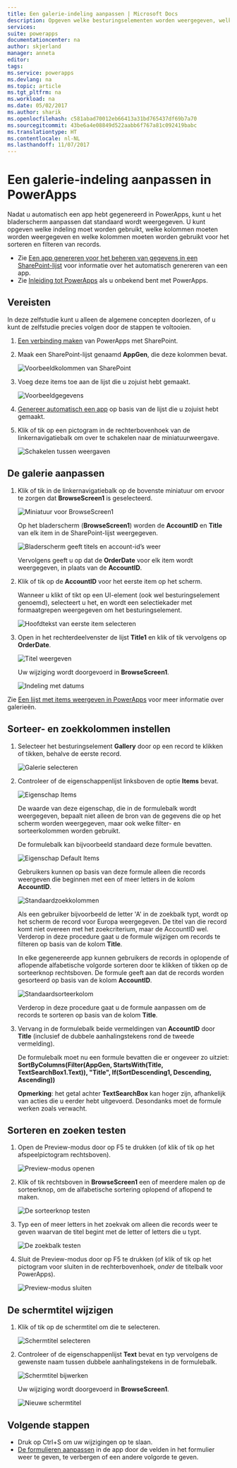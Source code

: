 ```yaml
---
title: Een galerie-indeling aanpassen | Microsoft Docs
description: Opgeven welke besturingselementen worden weergegeven, welke velden worden weergegeven in een besturingselement en welke kolommen worden gebruikt voor het sorteren en zoeken van records.
services: 
suite: powerapps
documentationcenter: na
author: skjerland
manager: anneta
editor: 
tags: 
ms.service: powerapps
ms.devlang: na
ms.topic: article
ms.tgt_pltfrm: na
ms.workload: na
ms.date: 05/02/2017
ms.author: sharik
ms.openlocfilehash: c581abad70012eb66413a31bd765437df69b7a70
ms.sourcegitcommit: 43be6a4e08849d522aabb6f767a81c092419babc
ms.translationtype: HT
ms.contentlocale: nl-NL
ms.lasthandoff: 11/07/2017
---
```

# <a name="customize-a-gallery-layout-in-powerapps"></a>Een galerie-indeling aanpassen in PowerApps
Nadat u automatisch een app hebt gegenereerd in PowerApps, kunt u het bladerscherm aanpassen dat standaard wordt weergegeven. U kunt opgeven welke indeling moet worden gebruikt, welke kolommen moeten worden weergegeven en welke kolommen moeten worden gebruikt voor het sorteren en filteren van records.

* Zie [Een app genereren voor het beheren van gegevens in een SharePoint-lijst](app-from-sharepoint.md) voor informatie over het automatisch genereren van een app.
* Zie [Inleiding tot PowerApps](getting-started.md) als u onbekend bent met PowerApps.

## <a name="prerequisites"></a>Vereisten
In deze zelfstudie kunt u alleen de algemene concepten doorlezen, of u kunt de zelfstudie precies volgen door de stappen te voltooien.

1. [Een verbinding maken](connect-to-sharepoint.md) van PowerApps met SharePoint.
2. Maak een SharePoint-lijst genaamd **AppGen**, die deze kolommen bevat.
   
    ![Voorbeeldkolommen van SharePoint](./media/customize-layout-sharepoint/list-columns.png)
3. Voeg deze items toe aan de lijst die u zojuist hebt gemaakt.
   
    ![Voorbeeldgegevens](./media/customize-layout-sharepoint/sample-data.png)
4. [Genereer automatisch een app](app-from-sharepoint.md) op basis van de lijst die u zojuist hebt gemaakt.
5. Klik of tik op een pictogram in de rechterbovenhoek van de linkernavigatiebalk om over te schakelen naar de miniatuurweergave.
   
    ![Schakelen tussen weergaven](./media/customize-layout-sharepoint/toggle-view.png)

## <a name="customize-the-gallery"></a>De galerie aanpassen
1. Klik of tik in de linkernavigatiebalk op de bovenste miniatuur om ervoor te zorgen dat **BrowseScreen1** is geselecteerd.
   
    ![Miniatuur voor BrowseScreen1](./media/customize-layout-sharepoint/browse-thumbnail.png)
   
    Op het bladerscherm (**BrowseScreen1**) worden de **AccountID** en **Title** van elk item in de SharePoint-lijst weergegeven.
   
    ![Bladerscherm geeft titels en account-id’s weer](./media/customize-layout-sharepoint/browse-accountid.png)
   
    Vervolgens geeft u op dat de **OrderDate** voor elk item wordt weergegeven, in plaats van de **AccountID**.
2. Klik of tik op de **AccountID** voor het eerste item op het scherm.
   
    Wanneer u klikt of tikt op een UI-element (ook wel besturingselement genoemd), selecteert u het, en wordt een selectiekader met formaatgrepen weergegeven om het besturingselement.
   
    ![Hoofdtekst van eerste item selecteren](./media/customize-layout-sharepoint/select-body.png)
3. Open in het rechterdeelvenster de lijst **Title1** en klik of tik vervolgens op **OrderDate**.
   
    ![Titel weergeven](./media/customize-layout-sharepoint/bind-data.png)
   
    Uw wijziging wordt doorgevoerd in **BrowseScreen1**.
   
    ![Indeling met datums](./media/customize-layout-sharepoint/browse-dates.png)

Zie [Een lijst met items weergeven in PowerApps](add-gallery.md) voor meer informatie over galerieën.

## <a name="set-the-sort-and-search-columns"></a>Sorteer- en zoekkolommen instellen
1. Selecteer het besturingselement **Gallery** door op een record te klikken of tikken, behalve de eerste record.
   
    ![Galerie selecteren](./media/customize-layout-sharepoint/select-gallery.png)
2. Controleer of de eigenschappenlijst linksboven de optie **Items** bevat.
   
    ![Eigenschap Items](./media/customize-layout-sharepoint/items-property.png)
   
    De waarde van deze eigenschap, die in de formulebalk wordt weergegeven, bepaalt niet alleen de bron van de gegevens die op het scherm worden weergegeven, maar ook welke filter- en sorteerkolommen worden gebruikt.
   
    De formulebalk kan bijvoorbeeld standaard deze formule bevatten.
   
    ![Eigenschap Default Items](./media/customize-layout-sharepoint/default-items.png)
   
    Gebruikers kunnen op basis van deze formule alleen die records weergeven die beginnen met een of meer letters in de kolom **AccountID**.
   
    ![Standaardzoekkolommen](./media/customize-layout-sharepoint/default-search.png)
   
    Als een gebruiker bijvoorbeeld de letter 'A' in de zoekbalk typt, wordt op het scherm de record voor Europa weergegeven. De titel van die record komt niet overeen met het zoekcriterium, maar de AccountID wel. Verderop in deze procedure gaat u de formule wijzigen om records te filteren op basis van de kolom **Title**.
   
    In elke gegenereerde app kunnen gebruikers de records in oplopende of aflopende alfabetische volgorde sorteren door te klikken of tikken op de sorteerknop rechtsboven. De formule geeft aan dat de records worden gesorteerd op basis van de kolom **AccountID**.
   
    ![Standaardsorteerkolom](./media/customize-layout-sharepoint/default-sort.png)
   
    Verderop in deze procedure gaat u de formule aanpassen om de records te sorteren op basis van de kolom **Title**.
3. Vervang in de formulebalk beide vermeldingen van **AccountID** door **Title** (inclusief de dubbele aanhalingstekens rond de tweede vermelding).
   
    De formulebalk moet nu een formule bevatten die er ongeveer zo uitziet:<br>
    **SortByColumns(Filter(AppGen, StartsWith(Title, TextSearchBox1.Text)), "Title", If(SortDescending1, Descending, Ascending))**
   
    **Opmerking**: het getal achter **TextSearchBox** kan hoger zijn, afhankelijk van acties die u eerder hebt uitgevoerd. Desondanks moet de formule werken zoals verwacht.

## <a name="test-sorting-and-searching"></a>Sorteren en zoeken testen
1. Open de Preview-modus door op F5 te drukken (of klik of tik op het afspeelpictogram rechtsboven).
   
    ![Preview-modus openen](./media/customize-layout-sharepoint/open-preview.png)
2. Klik of tik rechtsboven in **BrowseScreen1** een of meerdere malen op de sorteerknop, om de alfabetische sortering oplopend of aflopend te maken.
   
    ![De sorteerknop testen](./media/customize-layout-sharepoint/test-sort.png)
3. Typ een of meer letters in het zoekvak om alleen die records weer te geven waarvan de titel begint met de letter of letters die u typt.
   
    ![De zoekbalk testen](./media/customize-layout-sharepoint/test-search.png)
4. Sluit de Preview-modus door op F5 te drukken (of klik of tik op het pictogram voor sluiten in de rechterbovenhoek, *onder* de titelbalk voor PowerApps).
   
    ![Preview-modus sluiten](./media/customize-layout-sharepoint/close-preview.png)

## <a name="change-the-title-of-the-screen"></a>De schermtitel wijzigen
1. Klik of tik op de schermtitel om die te selecteren.
   
    ![Schermtitel selecteren](./media/customize-layout-sharepoint/select-screen-title.png)
2. Controleer of de eigenschappenlijst **Text** bevat en typ vervolgens de gewenste naam tussen dubbele aanhalingstekens in de formulebalk.
   
    ![Schermtitel bijwerken](./media/customize-layout-sharepoint/update-screen-title.png)
   
    Uw wijziging wordt doorgevoerd in **BrowseScreen1**.
   
    ![Nieuwe schermtitel](./media/customize-layout-sharepoint/new-screen-title.png)

## <a name="next-steps"></a>Volgende stappen
* Druk op Ctrl+S om uw wijzigingen op te slaan.
* [De formulieren aanpassen](customize-forms-sharepoint.md) in de app door de velden in het formulier weer te geven, te verbergen of een andere volgorde te geven.

